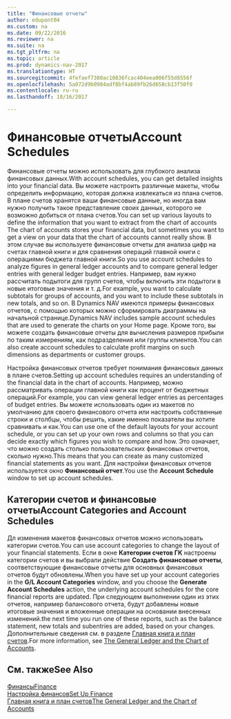 ```yaml
---
title: "Финансовые отчеты"
author: edupont04
ms.custom: na
ms.date: 09/22/2016
ms.reviewer: na
ms.suite: na
ms.tgt_pltfrm: na
ms.topic: article
ms.prod: dynamics-nav-2017
ms.translationtype: HT
ms.sourcegitcommit: 4fefaef7380ac10836fcac404eea006f55d8556f
ms.openlocfilehash: 5a072d9b0984adf8bf4ab89fb26d658cb13f50f0
ms.contentlocale: ru-ru
ms.lasthandoff: 10/16/2017

---
```


# <a name="account-schedules"></a><span data-ttu-id="a549f-102">Финансовые отчеты</span><span class="sxs-lookup"><span data-stu-id="a549f-102">Account Schedules</span></span>
<span data-ttu-id="a549f-103">Финансовые отчеты можно использовать для глубокого анализа финансовых данных.</span><span class="sxs-lookup"><span data-stu-id="a549f-103">With account schedules, you can get detailed insights into your financial data.</span></span> <span data-ttu-id="a549f-104">Вы можете настроить различные макеты, чтобы определить информацию, которая должна извлекаться из плана счетов. В плане счетов хранятся ваши финансовые данные, но иногда вам нужно получить такое представление своих данных, которого не возможно добиться от плана счетов.</span><span class="sxs-lookup"><span data-stu-id="a549f-104">You can set up various layouts to define the information that you want to extract from the chart of accounts The chart of accounts stores your financial data, but sometimes you want to get a view on your data that the chart of accounts cannot really show.</span></span> <span data-ttu-id="a549f-105">В этом случае вы используете финансовые отчеты для анализа цифр на счетах главной книги и для сравнения операций главной книги с операциями бюджета главной книги.</span><span class="sxs-lookup"><span data-stu-id="a549f-105">So you use account schedules to analyze figures in general ledger accounts and to compare general ledger entries with general ledger budget entries.</span></span>
<span data-ttu-id="a549f-106">Например, вам нужно рассчитать подытоги для групп счетов, чтобы включить эти подытоги в новые итоговые значения и т. д.</span><span class="sxs-lookup"><span data-stu-id="a549f-106">For example, you want to calculate subtotals for groups of accounts, and you want to include these subtotals in new totals, and so on.</span></span>
<span data-ttu-id="a549f-107">В Dynamics NAV имеются примеры финансовых отчетов, с помощью которых можно сформировать диаграммы на начальной странице.</span><span class="sxs-lookup"><span data-stu-id="a549f-107">Dynamics NAV includes sample account schedules that are used to generate the charts on your Home page.</span></span> <span data-ttu-id="a549f-108">Кроме того, вы можете создать финансовые отчеты для вычисления размеров прибыли по таким измерениям, как подразделения или группы клиентов.</span><span class="sxs-lookup"><span data-stu-id="a549f-108">You can also create account schedules to calculate profit margins on such dimensions as departments or customer groups.</span></span>  

<span data-ttu-id="a549f-109">Настройка финансовых отчетов требует понимания финансовых данных в плане счетов.</span><span class="sxs-lookup"><span data-stu-id="a549f-109">Setting up account schedules requires an understanding of the financial data in the chart of accounts.</span></span>
<span data-ttu-id="a549f-110">Например, можно рассматривать операции главной книги как процент от бюджетных операций.</span><span class="sxs-lookup"><span data-stu-id="a549f-110">For example, you can view general ledger entries as percentages of budget entries.</span></span>
<span data-ttu-id="a549f-111">Вы можете использовать один из макетов по умолчанию для своего финансового отчета или настроить собственные строки и столбцы, чтобы решить, какие именно показатели вы хотите сравнивать и как.</span><span class="sxs-lookup"><span data-stu-id="a549f-111">You can use one of the default layouts for your account schedule, or you can set up your own rows and columns so that you can decide exactly which figures you wish to compare and how.</span></span>
<span data-ttu-id="a549f-112">Это означает, что можно создать столько пользовательских финансовых отчетов, сколько нужно.</span><span class="sxs-lookup"><span data-stu-id="a549f-112">This means that you can create as many customized financial statements as you want.</span></span> <span data-ttu-id="a549f-113">Для настройки финансовых отчетов используется окно **Финансовый отчет**.</span><span class="sxs-lookup"><span data-stu-id="a549f-113">You use the **Account Schedule** window to set up account schedules.</span></span>  

## <a name="account-categories-and-account-schedules"></a><span data-ttu-id="a549f-114">Категории счетов и финансовые отчеты</span><span class="sxs-lookup"><span data-stu-id="a549f-114">Account Categories and Account Schedules</span></span>
<span data-ttu-id="a549f-115">Дл изменения макетов финансовых отчетов можно использовать категории счетов.</span><span class="sxs-lookup"><span data-stu-id="a549f-115">You can use account categories to change the layout of your financial statements.</span></span> <span data-ttu-id="a549f-116">Если в окне **Категории счетов ГК** настроены категории счетов и вы выбрали действие **Создать финансовые отчеты**, соответствующие финансовые отчеты для основных финансовых отчетов будут обновлены.</span><span class="sxs-lookup"><span data-stu-id="a549f-116">When you have set up your account categories in the **G/L Account Categories** window, and you choose the **Generate Account Schedules** action, the underlying account schedules for the core financial reports are updated.</span></span> <span data-ttu-id="a549f-117">При следующем выполнении один из этих отчетов, например балансового отчета, будут добавлены новые итоговые значения и вложенные операции на основании внесенных изменений.</span><span class="sxs-lookup"><span data-stu-id="a549f-117">the next time you run one of these reports, such as the balance statement, new totals and subentries are added, based on your changes.</span></span> <span data-ttu-id="a549f-118">Дополнительные сведения см. в разделе [Главная книга и план счетов](finance-general-ledger.md).</span><span class="sxs-lookup"><span data-stu-id="a549f-118">For more information, see [The General Ledger and the Chart of Accounts](finance-general-ledger.md).</span></span>    
## <a name="see-also"></a><span data-ttu-id="a549f-119">См. также</span><span class="sxs-lookup"><span data-stu-id="a549f-119">See Also</span></span>
[<span data-ttu-id="a549f-120">Финансы</span><span class="sxs-lookup"><span data-stu-id="a549f-120">Finance</span></span>](finance.md)  
[<span data-ttu-id="a549f-121">Настройка финансов</span><span class="sxs-lookup"><span data-stu-id="a549f-121">Set Up Finance</span></span>](finance-setup-finance.md)  
[<span data-ttu-id="a549f-122">Главная книга и план счетов</span><span class="sxs-lookup"><span data-stu-id="a549f-122">The General Ledger and the Chart of Accounts</span></span>](finance-general-ledger.md)  

